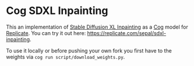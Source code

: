 # Cog SDXL Inpainting

This an implementation of [Stable Diffusion XL Inpainting](https://huggingface.co/diffusers/stable-diffusion-xl-1.0-inpainting-0.1) as a [Cog](https://github.com/replicate/cog) model for [Replicate](https://replicate.com/).
You can try it out here: https://replicate.com/sepal/sdxl-inpainting.

To use it locally or before pushing your own fork you first have to the weights via `cog run script/download_weights.py`.

